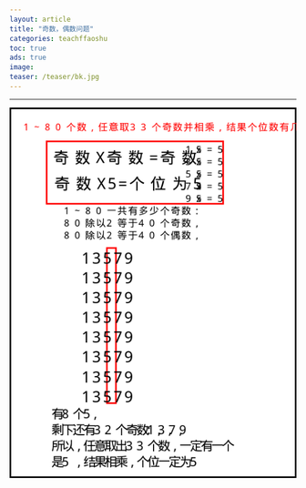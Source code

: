 ```yaml
---
layout: article
title: "奇数，偶数问题"
categories: teachffaoshu
toc: true
ads: true
image:
teaser: /teaser/bk.jpg
---
```


---



![df](https://github.com/storage201602/storage201602/blob/master/myhome2016/_posts/teachffaoshu/2016-10-18-20161018113205teachffaoshu.md/jishu.png?raw=true)

